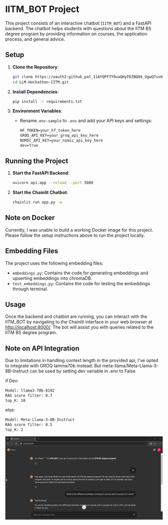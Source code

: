 # IITM_BOT Project

This project consists of an interactive chatbot (`IITM_BOT`) and a FastAPI backend. The chatbot helps students with questions about the IITM BS degree program by providing information on courses, the application process, and general advice.

## Setup

1. **Clone the Repository**:
    ```bash
    git clone https://oauth2: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@github.com/Eyuvaraj/LLM-Hackathon-IITM.git
    cd LLM-Hackathon-IITM.git
    ```

2. **Install Dependencies**:
    ```bash
    pip install -r requirements.txt
    ```

3. **Environment Variables**:
    - Rename`.env-sample` to `.env` and add your API keys and settings:
      ```env
      HF_TOKEN=your_hf_token_here
      GROQ_API_KEY=your_groq_api_key_here
      NOMIC_API_KEY=your_nomic_api_key_here
      dev=True
      ```

## Running the Project

1. **Start the FastAPI Backend**:
    ```bash
    uvicorn api:app --reload --port 5000
    ```

2. **Start the Chainlit Chatbot**:
    ```bash
    chainlit run app.py -w
    ```

## Note on Docker

Currently, I was unable to build a working Docker image for this project. Please follow the setup instructions above to run the project locally.

## Embedding Files

The project uses the following embedding files:
- `embeddings.py`: Contains the code for generating embeddings and upserting embeddings into chromaDB.
- `test_embeddings.py`: Contains the code for testing the embeddings through terminal.

## Usage

Once the backend and chatbot are running, you can interact with the IITM_BOT by navigating to the Chainlit interface in your web browser at [http://localhost:8000/](http://localhost:8000/). The bot will assist you with queries related to the IITM BS degree program.

## Note on API Integration

Due to limitations in handling context length in the provided api, I've opted to integrate with GROQ lamma70b instead. But meta-llama/Meta-Llama-3-8B-Instruct can be used by setting dev variable in .env to False

if Dev:

    Model: llama3-70b-8192
    RAG score filter: 0.7
    top_K: 10

else:

    Model: Meta-Llama-3-8B-Instruct
    RAG score filter: 0.5
    top_K: 2


![App Screenshot](./public/avatars/screentshot.png)